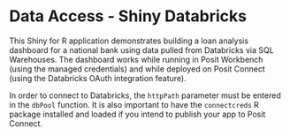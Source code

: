 # Data Access - Shiny Databricks

This Shiny for R application demonstrates building a loan analysis dashboard for a national bank using data pulled from Databricks via SQL Warehouses. The dashboard works while running in Posit Workbench (using the managed credentials) and while deployed on Posit Connect (using the Databricks OAuth integration feature).

In order to connect to Databricks, the `httpPath` parameter must be entered in the `dbPool` function. It is also important to have the `connectcreds` R package installed and loaded if you intend to publish your app to Posit Connect.